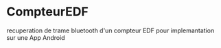 # CompteurEDF
recuperation de trame bluetooth d'un compteur EDF pour implemantation sur une App Android
